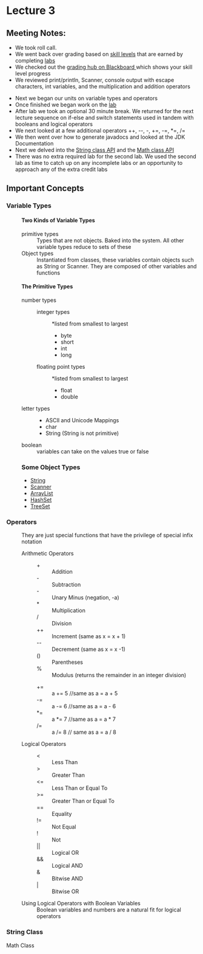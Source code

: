 <!DOCTYPE html>
<html>
<head>
</head>
<body>
<h1> Lecture 3 </h1>
<h2> Meeting Notes: </h2>
<ul>
	<li> We took roll call.</li> 
	<li> We went back over grading based on <a href="https://github.com/free-monad/CSC110/blob/master/course-documents/skills.md">skill levels</a> that are earned by completing <a href="https://github.com/free-monad/CSC110/tree/master/labs">labs</a> </li>
  	<li> We checked out the <a href="https://bbhosted.cuny.edu/webapps/gradebook/do/instructor/enterGradeCenter?course_id=_1757397_1&cvid=fullGC"> grading hub on Blackboard </a> which shows your skill level progress </li>
  	<li> We reviewed print/println, Scanner, console output with escape characters, int variables, and the multiplication and addition operators </p>
	<li> Next we began our units on variable types and operators </li>
	<li> Once finished we began work on the <a href="https://github.com/free-monad/CSC110/blob/master/labs/operators.md">lab</a></li>
	<li> After lab we took an optional 30 minute break. We returned for the next lecture sequence on if-else and switch statements used in tandem with booleans and logical operators</li>
	<li> We next looked at a few additional operators ++, --, -, +=, -=, *=, /=</li>
	<li> We then went over how to generate javadocs and looked at the JDK Documentation</li>
	<li> Next we delved into the <a href="https://docs.oracle.com/javase/8/docs/api/java/lang/String.html">String class API</a> and the <a href="https://docs.oracle.com/javase/8/docs/api/java/lang/Math.html">Math class API </a> </li>
	<li> There was no extra required lab for the second lab. We used the second lab as time to catch up on any incomplete labs or an opportunity to approach any of the extra credit labs </li>
</ul>
<h2> Important Concepts </h2>
<dl>
	<dt><h3>Variable Types</h3></dt>
	<dd>
		<h4> Two Kinds of Variable Types </h4>
		<dl>
			<dt> primitive types </dt>
			<dd> 
				Types that are not objects. Baked into the system. All other variable types reduce to sets of these
			</dd>
			<dt> Object types </dt>
			<dd> Instantiated from classes, these variables contain objects such as String or Scanner. They are composed of other variables and functions</dd>
		</dl>
		<h4> The Primitive Types </h4>
		<dl>
			<dt>number types</dt>
			<dd>
				<dl>
					<dt> integer types </dt>
					<dd>
						<p> *listed from smallest to largest </p>
						<ul>
							<li> byte </li>
							<li> short </li>
							<li> int </li>
							<li> long </li>
						</ul>
					</dd>
					<dt> floating point types </dt>
					<dd>
						<p> *listed from smallest to largest </p>
						<ul>
							<li>float</li>
							<li>double</li>
						</ul>
					</dd>
				</dl>
			</dd>
			<dt> letter types </dt>
			<dd>
				<ul>
					<li> ASCII and Unicode Mappings </li>
					<li> char </li>
					<li> String (String is not primitive)</li>
				</ul>
			</dd>
			<dt> boolean</dt>
			<dd>variables can take on the values true or false</dd>
		</dl>
		<h3> Some Object Types</h3>
		<ul>
			<li> <a href="https://docs.oracle.com/javase/9/docs/api/java/lang/String.html">String </a> </li>
			<li> <a href="https://docs.oracle.com/javase/9/docs/api/java/util/Scanner.html">Scanner</a> </li>
			<li> <a href="https://docs.oracle.com/javase/9/docs/api/java/util/ArrayList.html">ArrayList </a></li>
			<li> <a href="https://docs.oracle.com/javase/9/docs/api/java/util/HashSet.html">HashSet </a></li>
			<li> <a href="https://docs.oracle.com/javase/9/docs/api/java/util/TreeSet.html">TreeSet </a></li>
		</ul>
	</dd>
	<dt><h3>Operators</h3></dt>
	<dd>
		<p> They are just special functions that have the privilege of special infix notation </p>
		<dl>
			<dt>Arithmetic Operators </dt>
			<dd>
				<dl>
					<dt>+</dt>
					<dd>Addition</dd>
					<dt>-</dt>
					<dd>Subtraction</dd>
					<dt> - </dt>
					<dd> Unary Minus (negation, -a) </dd>
					<dt> * </dt>
					<dd> Multiplication</dd>
					<dt> / </dt>
					<dd> Division </dd>
					<dt> ++ </dt>
					<dd> Increment (same as x = x + 1)</dd>
					<dt> -- </dt>
					<dd> Decrement (same as x = x -1)</dd>
					<dt> () </dt>
					<dd>Parentheses</dd>
					<dt> % <dt>
					<dd> Modulus (returns the remainder in an integer division) </dd>
				</dl>
				<dl>
					<dt> += </dt>
					<dd> a += 5 //same as a = a + 5</dd>
					<dt> -= </dt>
					<dd> a -= 6 //same as a = a - 6</dd>
					<dt> *= </dt>
					<dd> a *= 7 //same as a = a * 7</dd>
					<dt> /= </dt>
					<dd> a /= 8 // same as a = a / 8</dd>
				</dl>	
			</dd>
			<dt>Logical Operators</dt>
			<dd>
				<dl>
					<dt> &lt </dt>
					<dd> Less Than</dd>
					<dt> &gt </dt>
					<dd> Greater Than </dd>
					<dt> &lt= </dt>
					<dd> Less Than or Equal To </dd>
					<dt> &gt= </dt>
					<dd> Greater Than or Equal To </dd>
					<dt> == </dt>
					<dd> Equality </dd>
					<dt> != </dt>
					<dd> Not Equal </dd>
					<dt> ! </dt>
					<dd> Not </dd>
					<dt> || </dt>
					<dd> Logical OR </dd>
					<dt> &amp&amp </dt>
					<dd> Logical AND </dd>
					<dt> &amp </dt>
					<dd> Bitwise AND </dd>
					<dt> | </dt>
					<dd> Bitwise OR </dt>
				</dl>
			</dd>
			<dt>Using Logical Operators with Boolean Variables</dt>
			<dd>Boolean variables and numbers are a natural fit for logical operators</dd>
		</dl>
	</dd>
	<dt><h3>String Class</h3></dt>
	<dd></dd>
	<dt<h3>Math Class</h3></dt>
	<dd></dd>
</dl>
</body>
</html>
